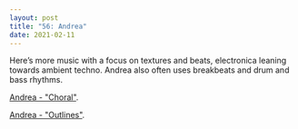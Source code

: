 ```yaml
---
layout: post
title: "56: Andrea"
date: 2021-02-11
---
```


Here’s more music with a focus on textures and beats, electronica leaning towards ambient techno. Andrea also often uses breakbeats and drum and bass rhythms.

[Andrea - "Choral"](https://youtu.be/ZOGt_aI1zu0).

[Andrea - "Outlines"](https://youtu.be/9f83XVUrkew).
